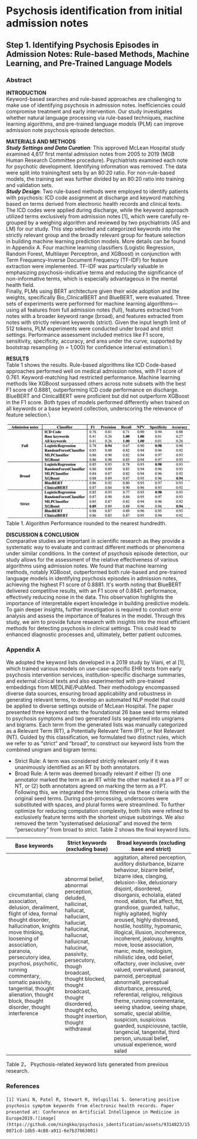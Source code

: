 # Psychosis identification from initial admission notes
## Step 1. Identifying Psychosis Episodes in Admission Notes: Rule-based Methods, Machine Learning, and Pre-Trained Language Models
### Abstract
**INTRODUCTION**\
Keyword-based searches and rule-based approaches are challenging to make use of identifying psychosis in admission notes. Inefficiencies could compromise treatment and early intervention. Our study investigates whether natural language processing via rule-based techniques, machine learning algorithms, and pre-trained language models (PLM) can improve admission note psychosis episode detection.

**MATERIALS AND METHODS**\
**_Study Settings and Data Curation_**: This approved McLean Hospital study examined 4,617 first mental admission notes from 2005 to 2019 (MGB Human Research Committee procedure). Psychiatrists examined each note for psychotic development. Identifying information was removed. The data were split into training/test sets by an 80:20 ratio. For non-rule-based models, the training set was further divided by an 80:20 ratio into training and validation sets.\
**_Study Design_**: Two rule-based methods were employed to identify patients with psychosis: ICD code assignment at discharge and keyword matching based on terms derived from electronic health records and clinical texts. The ICD codes were applied during discharge, while the keyword approach utilized terms exclusively from admission notes [1], which were carefully re-grouped by a weighing algorithm and reviewed by two psychiatrists (AS and LM) for our study. This step selected and categorized keywords into the strictly relevant group and the broadly relevant group for feature selection in building machine learning prediction models. More details can be found in Appendix A.
Four machine learning classifiers (Logistic Regression, Random Forest, Multilayer Perceptron, and XGBoost) in conjunction with Term Frequency-Inverse Document Frequency (TF-IDF) for feature extraction were implemented. TF-IDF was particularly valuable in emphasizing psychosis-indicative terms and reducing the significance of non-informative terms, which is especially advantageous in the mental health field. \
Finally, PLMs using BERT architecture given their wide adoption and lite weights, specifically Bio_ClinicalBERT and BlueBERT, were evaluated. 
Three sets of experiments were performed for machine learning algorithms—using all features from full admission notes (full), features extracted from notes with a broader keyword range (broad), and features extracted from notes with strictly relevant keywords (strict). Given the input length limit of 512 tokens, PLM experiments were conducted under broad and strict settings. Performance assessment included metrics like F1 score, sensitivity, specificity, accuracy, and area under the curve, supported by bootstrap resampling (n = 1,000) for confidence interval estimation.\

**RESULTS**\
Table 1 shows the results. Rule-based algorithms like ICD Code-based approaches performed well on medical admission notes, with F1 score of 0.761. Keyword-matching had restricted performance. Machine learning methods like XGBoost surpassed others across note subsets with the best F1 score of 0.8881, outperforming ICD code performance on discharge. BlueBERT and ClinicalBERT were proficient but did not outperform XGBoost in the F1 score. Both types of models performed differently when trained on all keywords or a base keyword collection, underscoring the relevance of feature selection.\

![image](images/step1/table1.png)\
Table 1. Algorithm Performance rounded to the nearest hundredth.

**DISCUSSION & CONCLUSION**\
Comparative studies are important in scientific research as they provide a systematic way to evaluate and contrast different methods or phenomena under similar conditions. In the context of psychosis episode detection, our study allows for the assessment of the relative effectiveness of various algorithms using admission notes. We found that machine learning methods, notably XGBoost, outperformed both rule-based and pre-trained language models in identifying psychosis episodes in admission notes, achieving the highest F1 score of 0.8881. It's worth noting that BlueBERT delivered competitive results, with an F1 score of 0.8841. 
performance, effectively reducing noise in the data. This observation highlights the importance of interpretable expert knowledge in building predictive models. To gain deeper insights, further investigation is required to conduct error analysis and assess the importance of features in the model. 
Through this study, we aim to provide future research with insights into the most efficient methods for detecting psychosis in clinical settings. This could lead to enhanced diagnostic processes and, ultimately, better patient outcomes.

### Appendix A
We adopted the keyword lists developed in a 2019 study by Viani, et al [1], which trained various models on use-case-specific EHR texts from early psychosis intervention services, institution-specific discharge summaries, and external clinical texts and also experimented with pre-trained embeddings from MEDLINE/PubMed. Their methodology encompassed diverse data sources, ensuring broad applicability and robustness in generating relevant terms, to develop an automated NLP model that could be applied to diverse settings outside of McLean Hospital. 
The paper presented three keyword sets: the foundational 26 base seed terms related to psychosis symptoms and two generated lists segmented into unigrams and bigrams. Each term from the generated lists was manually categorized as a Relevant Term (RT), a Potentially Relevant Term (PT), or Not Relevant (NT). Guided by this classification, we formulated two distinct rules, which we refer to as “strict” and “broad”, to construct our keyword lists from the combined unigram and bigram terms:
- Strict Rule: A term was considered strictly relevant only if it was unanimously identified as an RT by both annotators.
- Broad Rule: A term was deemed broadly relevant if either (1) one annotator marked the term as an RT while the other marked it as a PT or NT, or (2) both annotators agreed on marking the term as a PT.\
Following this, we integrated the terms filtered via these criteria with the original seed terms. 
During post-processing, underscores were substituted with spaces, and plural forms were streamlined. To further optimize for reducing computation complexity, both lists were refined to exclusively feature terms with the shortest unique substrings. We also removed the term “systematised delusional” and moved the term “persecutory” from broad to strict. Table 2 shows the final keyword lists.

| Base keywords | Strict keywords (excluding base) | Broad keywords  (excluding base and strict) |
|----------------|----------------------------------|-------------------------------------------|
| circumstantial, clang association, delusion, derailment, flight of idea, formal thought disorder, hallucination, knights move thinking, loosening of association, paranoia, persecutory idea, psychosi, psychotic, running commentary, somatic passivity, tangential, thought alienation, thought block, thought disorder, thought interference | abnormal belief, abnormal perception, deluded, hallicinat, hallucat, halluciant, halluciat, hallucinat, hallucnat, halluicnat, halucinat, passivity, persecutory, though broadcast, thought blocked, thought broadcast, thought disordered, thought echo, thought insertion, thought withdrawal | aggitation, altered perception, auditory disturbance, bizarre behaviour, bizarre belief, bizarre idea, clanging, delusion-like, delusionary disjoint, disordered, disorganis, echolalia, elated mood, elation, flat affect, ftd, grandiose, guarded, halluc, highly agitated, highly aroused, highly distressed, hostile, hostility, hypomanic, illogical, illusion, incoherence, incoherent, jealousy, knights move, loose association, manic, mute, neologism, nihilistic idea, odd belief, olfactory, over inclusive, over valued, overvalued, paranoid, parnoid, perceptual abnormalit, perceptual disturbance, pressured, referential, religiou, religious theme, running commentarie, seeing shadow, seeing shape, somatic, special abilitie, suspicion, suspicious guarded, suspiciousne, tactile, tangencial, tangenital, third person, unusual belief, unusual experience, word salad |

Table 2， Psychosis-related keyword lists generated from previous research.

### References
```[1] Viani N, Patel R, Stewart R, Velupillai S. Generating positive psychosis symptom keywords from electronic health records. Paper presented at: Conference on Artificial Intelligence in Medicine in Europe2019.![image](https://github.com/ningkko/psychosis_identification/assets/9314823/150871cd-1db5-4c88-a911-6e7b37863001)```

